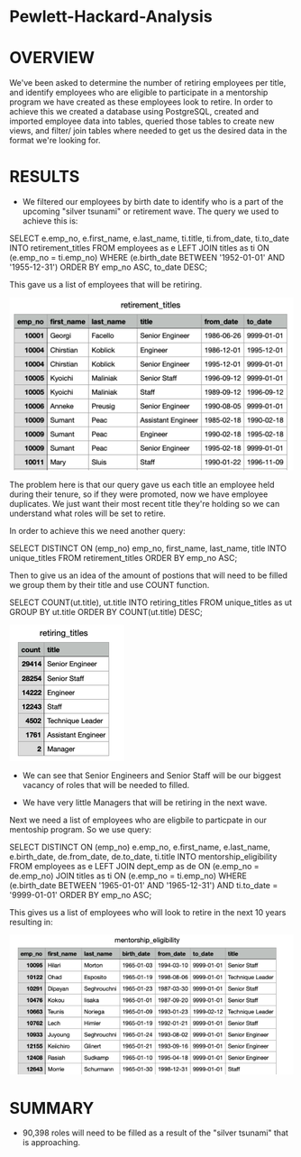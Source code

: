 # Pewlett-Hackard-Analysis

# OVERVIEW
We've been asked to determine the number of retiring employees per title, and identify employees who are eligible to participate in a mentorship program we have created as these employees look to retire. In order to achieve this we created a database using PostgreSQL, created and imported employee data into tables, queried those tables to create new views, and filter/ join tables where needed to get us the desired data in the format we're looking for. 

# RESULTS

- We filtered our employees by birth date to identify who is a part of the upcoming "silver tsunami" or retirement wave. The query we used to achieve this is: 

SELECT 
	e.emp_no,
	e.first_name,
	e.last_name,
	ti.title,
	ti.from_date,
	ti.to_date
INTO retirement_titles
FROM employees as e
LEFT JOIN titles as ti
	ON (e.emp_no = ti.emp_no)
WHERE (e.birth_date BETWEEN '1952-01-01' AND '1955-12-31')
ORDER BY emp_no ASC, to_date DESC; 

This gave us a list of employees that will be retiring.

![Retiring Employees](/images/retirement_titles.png)

The problem here is that our query gave us each title an employee held during their tenure, so if they were promoted, now we have employee duplicates. We just want their most recent title they're holding so we can understand what roles will be set to retire. 

In order to achieve this we need another query: 

SELECT DISTINCT ON (emp_no)
	emp_no,
	first_name,
	last_name,
	title
INTO unique_titles
FROM retirement_titles 
ORDER BY emp_no ASC;

Then to give us an idea of the amount of postions that will need to be filled  we group them by their title and use COUNT function. 

SELECT COUNT(ut.title), ut.title
INTO retiring_titles
FROM unique_titles as ut
GROUP BY ut.title
ORDER BY COUNT(ut.title) DESC;

![Overview of Titles Set to Retire](/images/retiring_titles.png)

- We can see that Senior Engineers and Senior Staff will be our biggest vacancy of roles that will be needed to filled. 

-  We have very little Managers that will be retiring in the next wave. 


Next we need a list of employees who are eligbile to particpate in our mentoship program. So we use query: 

SELECT DISTINCT ON (emp_no)
	e.emp_no,
	e.first_name,
	e.last_name,
	e.birth_date,
	de.from_date,
	de.to_date,
	ti.title
INTO mentorship_eligibility
FROM employees as e
LEFT JOIN dept_emp as de
	ON (e.emp_no = de.emp_no) 
JOIN titles as ti
	ON (e.emp_no = ti.emp_no)
WHERE (e.birth_date BETWEEN '1965-01-01' AND '1965-12-31') AND ti.to_date = '9999-01-01'
ORDER BY emp_no ASC;

This gives us a list of employees who will look to retire in the next 10 years resulting in: 

![Employees Eligible for Mentorship Program](/images/mentorship_eligibility.png)


# SUMMARY 

- 90,398 roles will need to be filled as a result of the "silver tsunami" that is approaching. 


